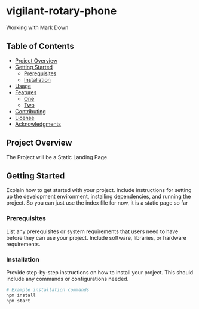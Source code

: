 # vigilant-rotary-phone

Working with Mark Down

## Table of Contents

- [Project Overview](#project-overview)
- [Getting Started](#getting-started)
  - [Prerequisites](#prerequisites)
  - [Installation](#installation)
- [Usage](#usage)
- [Features](#features)
  - [One](#One)
  - [Two](#Two)
- [Contributing](#contributing)
- [License](#license)
- [Acknowledgments](#acknowledgments)

## Project Overview

The Project will be a Static Landing Page.

## Getting Started

Explain how to get started with your project. Include instructions for setting up the development environment, installing dependencies, and running the project. So you can just use the index file for now, it is a static page so far

### Prerequisites

List any prerequisites or system requirements that users need to have before they can use your project. Include software, libraries, or hardware requirements.

### Installation

Provide step-by-step instructions on how to install your project. This should include any commands or configurations needed.

```bash
# Example installation commands
npm install
npm start
